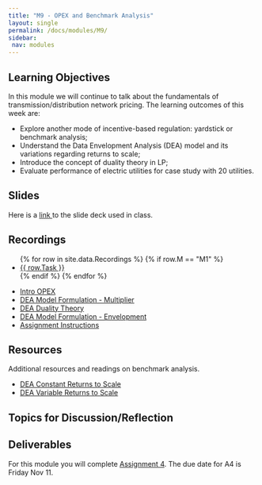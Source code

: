 ```yaml
---
title: "M9 - OPEX and Benchmark Analysis"
layout: single
permalink: /docs/modules/M9/
sidebar:
 nav: modules
---
```


## Learning Objectives

In this module we will continue to talk about the fundamentals of transmission/distribution network pricing. The learning outcomes of this week are:

* Explore another mode of incentive-based regulation: yardstick or benchmark analysis;
* Understand the Data Envelopment Analysis (DEA) model and its variations regarding returns to scale;
* Introduce the concept of duality theory in LP;
* Evaluate performance of electric utilities for case study with 20 utilities.

## Slides

Here is a <a href="/docs/modules/PPTS/PSE_M9_OPEX_part2.pdf" > link </a> to the slide deck used in class.


## Recordings
  <ul>
  {% for row in site.data.Recordings %}
  {% if row.M == "M1" %}
  <li> <a href="{{ row.link }}" target="_blank">{{ row.Task }}</a></li>
  {% endif %}
  {% endfor %}
  </ul>

* <a href="https://warpwire.duke.edu/w/-60EAA/" > Intro OPEX </a>
* <a href="https://warpwire.duke.edu/w/B64EAA/" > DEA Model Formulation - Multiplier </a>
* <a href="https://warpwire.duke.edu/w/_60EAA/" > DEA Duality Theory </a>
* <a href="https://warpwire.duke.edu/w/Aa4EAA/" > DEA Model Formulation - Envelopment </a>
* <a href="https://warpwire.duke.edu/w/Aa4EAA/" > Assignment Instructions </a>


## Resources

Additional resources and readings on benchmark analysis.

* <a href="/docs/modules/readings/M9_DEA_CRS_Paper.pdf" > DEA Constant Returns to Scale </a>
* <a href="/docs/modules/readings/M9_DEA_VRS_Paper.pdf" > DEA Variable Returns to Scale </a>


## Topics for Discussion/Reflection



## Deliverables

For this module you will complete [Assignment 4](https://sakai.duke.edu/portal/site/fc198b90-9d77-4c6b-8708-c9d0d044be5b/tool/bf736605-42a0-41a8-987a-754e3066d785?panel=Main). The due date for A4 is Friday Nov 11.
